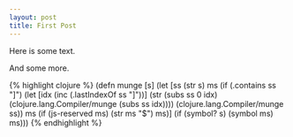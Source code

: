```yaml
---
layout: post
title: First Post
---
```


Here is some text.

And some more.


{% highlight clojure %}
(defn munge [s]
  (let [ss (str s)
        ms (if (.contains ss "]")
             (let [idx (inc (.lastIndexOf ss "]"))]
               (str (subs ss 0 idx)
                    (clojure.lang.Compiler/munge (subs ss idx))))
             (clojure.lang.Compiler/munge ss))
        ms (if (js-reserved ms) (str ms "$") ms)]
    (if (symbol? s)
      (symbol ms)
      ms)))
{% endhighlight %}

